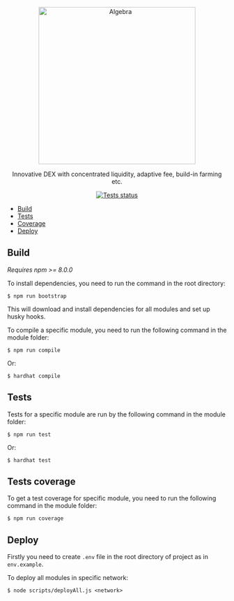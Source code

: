 <p align="center">
  <img alt="Algebra" src="https://algebra.finance/assets/img/logo.svg" width="360">
</p>

<p align="center">
Innovative DEX with concentrated liquidity, adaptive fee, build-in farming etc.
</p>
 
 <p align="center">
 <a href="https://github.com/cryptoalgebra/Algebra/actions/workflows/tests.yml"><img alt="Tests status" src="https://github.com/cryptoalgebra/Algebra/actions/workflows/tests.yml/badge.svg"></a>
</p>


- [Build](#Build)
- [Tests](#Tests)
- [Coverage](#Tests-coverage)
- [Deploy](#Deploy)


## Build

*Requires npm >= 8.0.0*

To install dependencies, you need to run the command in the root directory:
```
$ npm run bootstrap
```
This will download and install dependencies for all modules and set up husky hooks.



To compile a specific module, you need to run the following command in the module folder:
```
$ npm run compile
```
Or:
```
$ hardhat compile
```


## Tests

Tests for a specific module are run by the following command in the module folder:
```
$ npm run test
```
Or:
```
$ hardhat test
```

## Tests coverage

To get a test coverage for specific module, you need to run the following command in the module folder:

```
$ npm run coverage
```

## Deploy
Firstly you need to create `.env` file in the root directory of project as in `env.example`.

To deploy all modules in specific network:
```
$ node scripts/deployAll.js <network>
```
